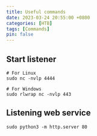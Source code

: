 ```yaml
---
title: Useful commands
date: 2023-03-24 20:55:00 +0800
categories: [HTB]
tags: [Commands]
pin: false
---
```


## Start listener

```console
# For Linux
sudo nc -nvlp 4444

# For Windows
sudo rlwrap nc -nvlp 443
```

## Listening web service

```console
sudo python3 -m http.server 80
```

